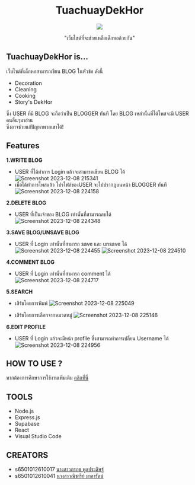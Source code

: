 <h1 align="center">TuachuayDekHor</h1>
<p align="center">
  <img src="https://github.com/CprE-KMUTNB/TuachuayDekHor_by-Nicharee/assets/142489661/cd17da20-63f5-495f-bb19-37aec94eb1c5">
</p>
<p align="center"> "เว็บไซต์ที่จะช่วยเหลือเด็กหอด้วยกัน" </p>

## TuachuayDekHor is...
เว็บไซต์ที่เด็กหอสามารถเขียน BLOG ในหัวข้อ ดังนี้  
* Decoration  
* Cleaning  
* Cooking  
* Story's DekHor
  
ซึ่ง USER ที่มี BLOG จะถือว่าเป็น BLOGGER ทันที  โดย BLOG เหล่านั้นที่ได้โพสจะมี USER คนอื่นๆมาอ่าน  
ซึ่งอาจช่วยแก้ปัญหาพวกเขาได้!
## Features
**1.WRITE BLOG**    
   *  USER ที่ได้ทำการ Login แล้วจะสามารถเขียน BLOG ได้      
     ![Screenshot 2023-12-08 215341](https://github.com/CprE-KMUTNB/TuachuayDekHor_by-Nicharee/assets/142489661/c410523e-398b-4561-bf36-db5510144d51)
   *  เมื่อได้ทำการโพสแล้ว โปรไฟล์ของUSER จะไปปรากฎบนหน้า BLOGGER ทันที   
     ![Screenshot 2023-12-08 224158](https://github.com/CprE-KMUTNB/TuachuayDekHor_by-Nicharee/assets/142489661/9dad2005-1b28-4281-8cc9-12f58dbb6146)

  
**2.DELETE BLOG** 
  *  USER ที่เป็นเจ้าของ BLOG เท่านั้นที่สามารถลบได้  
  ![Screenshot 2023-12-08 224348](https://github.com/CprE-KMUTNB/TuachuayDekHor_by-Nicharee/assets/142489661/50bf5473-4b5f-4267-b318-2b1c5f9b7dcc)

**3.SAVE BLOG/UNSAVE BLOG**
  *  USER ที่ Login เท่านั้นที่สามารถ save และ unsave ได้  
    ![Screenshot 2023-12-08 224455](https://github.com/CprE-KMUTNB/TuachuayDekHor_by-Nicharee/assets/142489661/ac86379b-d734-45f4-866a-edd3281e44ad)
    ![Screenshot 2023-12-08 224510](https://github.com/CprE-KMUTNB/TuachuayDekHor_by-Nicharee/assets/142489661/b9be2a45-ce64-487b-9454-9eaa6b558c0c)


  
**4.COMMENT BLOG** 
   *  USER ที่ Login เท่านั้นที่สามารถ comment ได้  
  ![Screenshot 2023-12-08 224717](https://github.com/CprE-KMUTNB/TuachuayDekHor_by-Nicharee/assets/142489661/915750e1-d4a9-4e3c-bd12-237acb68fcb8)
  
**5.SEARCH**   
  * เสิร์ชโดยการพิมพ์
  ![Screenshot 2023-12-08 225049](https://github.com/CprE-KMUTNB/TuachuayDekHor_by-Nicharee/assets/142489661/098d6ab9-2611-4df7-a4e4-8664ff721ff6)

  * เสิร์ชโดยการเลือกจากหมวดหมู๋
   ![Screenshot 2023-12-08 225146](https://github.com/CprE-KMUTNB/TuachuayDekHor_by-Nicharee/assets/142489661/8e19f971-6b16-47ad-a594-7622dc1b7852)


**6.EDIT PROFILE**  
  * USER ที่ Login แล้วจะมีหน้า profile ซึ่งสามารถทำการเปลื่ยน  Username ได้
   ![Screenshot 2023-12-08 224956](https://github.com/CprE-KMUTNB/TuachuayDekHor_by-Nicharee/assets/142489661/8c733eda-d998-4ba9-b5af-c5fa4453a303)


## HOW TO USE ?
หากต้องการศึกษาการใช้งานเพิ่มเติม 
[คลิกที่นี่](https://kmutnbacth-my.sharepoint.com/personal/s6501012610017_kmutnb_ac_th/_layouts/15/onedrive.aspx?id=%2Fpersonal%2Fs6501012610017%5Fkmutnb%5Fac%5Fth%2FDocuments%2Fsoftdev%2F%E0%B8%84%E0%B8%B9%E0%B9%88%E0%B8%A1%E0%B8%B7%E0%B8%AD%E0%B8%81%E0%B8%B2%E0%B8%A3%E0%B9%83%E0%B8%8A%E0%B9%89%E0%B8%87%E0%B8%B2%E0%B8%99%E0%B9%80%E0%B8%A7%E0%B9%87%E0%B8%9A%E0%B9%84%E0%B8%8B%E0%B8%95%E0%B9%8CTuaChuayDekHor%2Epdf&parent=%2Fpersonal%2Fs6501012610017%5Fkmutnb%5Fac%5Fth%2FDocuments%2Fsoftdev&ga=1)
## TOOLS
* Node.js  
* Express.js  
* Supabase  
* React  
* Visual Studio Code
## CREATORS
* s6501012610017 [นางสาวกรกช พูลประดิษฐ์](https://github.com/s6501012610017)
* s6501012610041 [นางสาวณิชารีย์ มาลารัตน์](https://github.com/pumNicharee)
